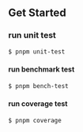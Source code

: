 ## Get Started
### run unit test
```sh 
$ pnpm unit-test
```
#### run benchmark test 
```sh 
$ pnpm bench-test
```
#### run coverage test 
```sh 
$ pnpm coverage
```